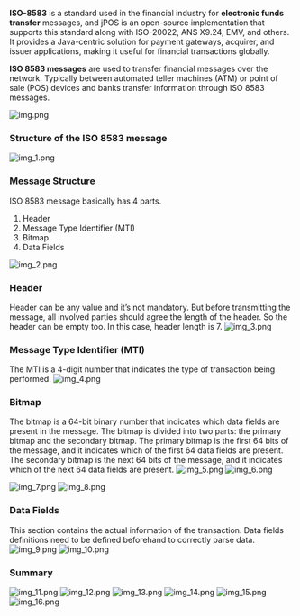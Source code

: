 **ISO-8583** is a standard used in the financial industry for **electronic funds transfer** messages, 
and jPOS is an open-source implementation that supports this standard along with ISO-20022, ANS X9.24, EMV, and others. 
It provides a Java-centric solution for payment gateways, acquirer, and issuer applications, making it useful for financial transactions globally.

**ISO 8583 messages** are used to transfer financial messages over the network. 
Typically between automated teller machines (ATM) or point of sale (POS) devices and banks transfer information through ISO 8583 messages.


![img.png](img.png)

### **Structure of the ISO 8583 message**
![img_1.png](img_1.png)

### Message Structure
ISO 8583 message basically has 4 parts.

1. Header
2. Message Type Identifier (MTI)
3. Bitmap
4. Data Fields

![img_2.png](img_2.png)

### Header 
Header can be any value and it’s not mandatory. But before transmitting the message, all involved parties should agree the length of the header.
So the header can be empty too. In this case, header length is 7.
![img_3.png](img_3.png)

### Message Type Identifier (MTI)
The MTI is a 4-digit number that indicates the type of transaction being performed.
![img_4.png](img_4.png)

### Bitmap
The bitmap is a 64-bit binary number that indicates which data fields are present in the message.
The bitmap is divided into two parts: the primary bitmap and the secondary bitmap.
The primary bitmap is the first 64 bits of the message, and it indicates which of the first 64 data fields are present.
The secondary bitmap is the next 64 bits of the message, and it indicates which of the next 64 data fields are present.
![img_5.png](img_5.png)
![img_6.png](img_6.png)

![img_7.png](img_7.png)
![img_8.png](img_8.png)

### Data Fields
This section contains the actual information of the transaction. Data fields definitions need to be defined beforehand to correctly parse data.
![img_9.png](img_9.png)
![img_10.png](img_10.png)

### Summary
![img_11.png](img_11.png)
![img_12.png](img_12.png)
![img_13.png](img_13.png)
![img_14.png](img_14.png)
![img_15.png](img_15.png)
![img_16.png](img_16.png)